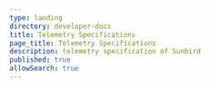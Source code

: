 ```yaml
---
type: landing
directory: developer-docs
title: Telemetry Specifications
page_title: Telemetry Specifications
description: telemetry specification of Sunbird
published: true
allowSearch: true
---
```


